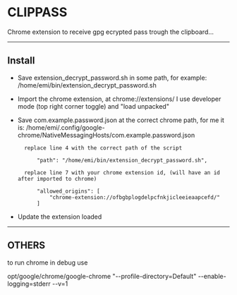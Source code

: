 # CLIPPASS

Chrome extension to receive gpg ecrypted pass trough the clipboard...

-------------------------------

## Install

* Save extension_decrypt_password.sh in some path, for example:
        /home/emi/bin/extension_decrypt_password.sh

* Import the chrome extension, at chrome://extensions/ I use developer mode (top right corner toggle) and "load unpacked"

* Save com.example.password.json at the correct chrome path, for me it is:
        /home/emi/.config/google-chrome/NativeMessagingHosts/com.example.password.json

        replace line 4 with the correct path of the script

            "path": "/home/emi/bin/extension_decrypt_password.sh",

        replace line 7 with your chrome extension id, (will have an id after imported to chrome)

            "allowed_origins": [
                "chrome-extension://ofbgbplogdelpcfnkjicleeieaapcefd/"
            ]

* Update the extension loaded


--------------------------------

## OTHERS

to run chrome in debug use

opt/google/chrome/google-chrome "--profile-directory=Default" --enable-logging=stderr --v=1
